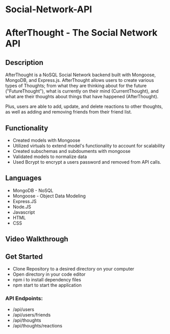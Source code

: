 # Social-Network-API

# AfterThought - The Social Network API

## Description
AfterThought is a NoSQL Social Network backend built with Mongoose, MongoDB, and Express.js. AfterThought allows users to create various types of Thoughts; from what they are thinking about for the future ("FutureThought"), what is currently on their mind (CurrentThought), and what are their thoughts about things that have happened (AfterThought). 

Plus, users are able to add, update, and delete reactions to other thoughts, as well as adding and removing friends from their friend list. 

## Functionality

* Created models with Mongoose
* Utilized virtuals to extend model's functionality to account for scalability
* Created subschemas and subdouments with mongoose
* Validated models to normalize data
* Used Bcrypt to encrypt a users password and removed from API calls. 

## Languages
* MongoDB - NoSQL
* Mongoose - Object Data Modeling
* Express.JS
* Node.JS
* Javascript
* HTML
* CSS

## Video Walkthrough


## Get Started
* Clone Repository to a desired directory on your computer
* Open directory in your code editor
* npm i to install dependency files
* npm start to start the application

### API Endpoints:
* /api/users
* /api/users/friends
* /api/thoughts
* /api/thoughts/reactions
